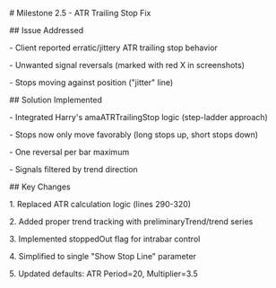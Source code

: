 \# Milestone 2.5 - ATR Trailing Stop Fix



\## Issue Addressed

\- Client reported erratic/jittery ATR trailing stop behavior

\- Unwanted signal reversals (marked with red X in screenshots)

\- Stops moving against position ("jitter" line)



\## Solution Implemented

\- Integrated Harry's amaATRTrailingStop logic (step-ladder approach)

\- Stops now only move favorably (long stops up, short stops down)

\- One reversal per bar maximum

\- Signals filtered by trend direction



\## Key Changes

1\. Replaced ATR calculation logic (lines 290-320)

2\. Added proper trend tracking with preliminaryTrend/trend series

3\. Implemented stoppedOut flag for intrabar control

4\. Simplified to single "Show Stop Line" parameter

5\. Updated defaults: ATR Period=20, Multiplier=3.5

